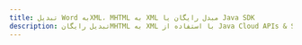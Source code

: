---title: تبدیل Word بهXML، MHTML به XML مبدل رایگان یا Java SDKdescription: تبدیل رایگانMHTML به XML با استفاده از Java Cloud APIs & SDK. همچنین اسناد Microsoft Word و OpenOffice را در Cloud ایجاد، ویرایش و رندر کنید.---